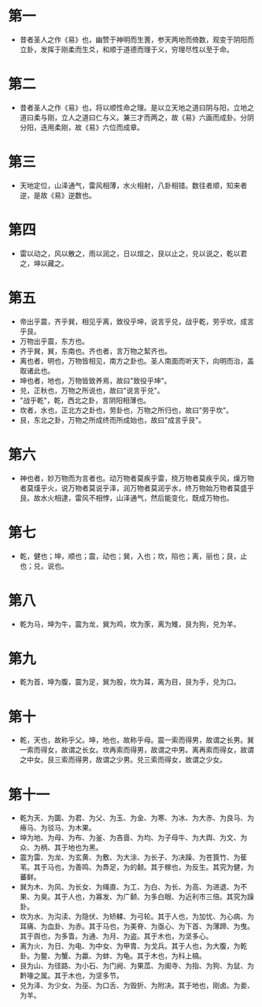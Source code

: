 # 第一

- 昔者圣人之作《易》也，幽赞于神明而生蓍，参天两地而倚数，观变于阴阳而立卦，发挥于刚柔而生爻，和顺于道德而理于义，穷理尽性以至于命。

# 第二

- 昔者圣人之作《易》也，将以顺性命之理。是以立天地之道曰阴与阳，立地之道曰柔与刚，立人之道曰仁与义。兼三才而两之，故《易》六画而成卦。分阴分阳，迭用柔刚，故《易》六位而成章。

# 第三

- 天地定位，山泽通气，雷风相薄，水火相射，八卦相错。数往者顺，知来者逆，是故《易》逆数也。

# 第四

- 雷以动之，风以散之，雨以润之，日以煊之，艮以止之，兑以说之，乾以君之，坤以藏之。

# 第五

- 帝出乎震，齐乎巽，相见乎离，致役乎坤，说言乎兑，战乎乾，劳乎坎，成言乎艮。
- 万物出乎震，东方也。
- 齐乎巽，巽，东南也。齐也者，言万物之絜齐也。
- 离也者，明也，万物皆相见，南方之卦也。圣人南面而听天下，向明而治，盖取诸此也。
- 坤也者，地也，万物皆致养焉，故曰"致役乎坤"。
- 兑，正秋也，万物之所说也，故曰"说言乎兑"。
- "战乎乾"，乾，西北之卦，言阴阳相薄也。
- 坎者，水也，正北方之卦也，劳卦也，万物之所归也，故曰"劳乎坎"。
- 艮，东北之卦，万物之所成终而所成始也，故曰"成言乎艮"。

# 第六

- 神也者，妙万物而为言者也。动万物者莫疾乎雷，桡万物者莫疾乎风，燥万物者莫熯乎火，说万物者莫说乎泽，润万物者莫润乎水，终万物始万物者莫盛乎艮。故水火相逮，雷风不相悖，山泽通气，然后能变化，既成万物也。

# 第七

- 乾，健也；坤，顺也；震，动也；巽，入也；坎，陷也；离，丽也；艮，止也；兑，说也。

# 第八

- 乾为马，坤为牛，震为龙，巽为鸡，坎为豕，离为雉，艮为狗，兑为羊。

# 第九

- 乾为首，坤为腹，震为足，巽为股，坎为耳，离为目，艮为手，兑为口。

# 第十

- 乾，天也，故称乎父。坤，地也，故称乎母。震一索而得男，故谓之长男。巽一索而得女，故谓之长女。坎再索而得男，故谓之中男。离再索而得女，故谓之中女。艮三索而得男，故谓之少男。兑三索而得女，故谓之少女。

# 第十一

- 乾为天、为圜、为君、为父、为玉、为金、为寒、为冰、为大赤、为良马、为瘠马、为驳马、为木果。
- 坤为地、为母、为布、为釜、为吝啬、为均、为子母牛、为大舆、为文、为众、为柄、其于地也为黑。
- 震为雷、为龙、为玄黄、为敷、为大涂、为长子、为决躁、为苍筤竹、为萑苇。其于马也，为善鸣、为馵足，为的颡。其于稼也，为反生。其究为健，为蕃鲜。
- 巽为木、为风、为长女、为绳直、为工、为白、为长、为高、为进退、为不果、为臭。其于人也，为寡发、为广颡、为多白眼、为近利市三倍。其究为躁卦。
- 坎为水、为沟渎、为隐伏、为矫輮、为弓轮。其于人也，为加忧、为心病、为耳痛、为血卦、为赤。其于马也，为美脊、为亟心、为下首、为薄蹄、为曳。其于舆也，为多眚。为通、为月、为盗。其于木也，为坚多心。
- 离为火、为日、为电、为中女、为甲胄、为戈兵。其于人也，为大腹，为乾卦。为鳖、为蟹、为蠃、为蚌、为龟。其于木也，为科上槁。
- 艮为山、为径路、为小石、为门阙、为果苽、为阍寺、为指、为狗、为鼠、为黔喙之属。其于木也，为坚多节。
- 兑为泽、为少女、为巫、为口舌、为毁折、为附决。其于地也，刚卤。为妾、为羊。
